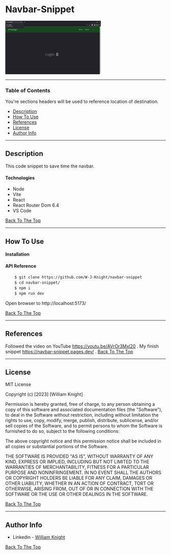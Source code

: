 # Navbar-Snippet

<!-- ![Project Image](./public/Navbar-Snippet.png) -->
<img src="./public/Navbar-Snippet.png" alt="drawing" width="300"/>
<!-- > This is a ReadMe template to help save you time and effort. -->

---

### Table of Contents
You're sections headers will be used to reference location of destination.

- [Description](#description)
- [How To Use](#how-to-use)
- [References](#references)
- [License](#license)
- [Author Info](#author-info)

---

## Description
<!-- 
Creating ReadMe's for your Github repository can be tedious.  I hope this template can save you time and effort as well as provide you with some consistency across your projects. -->
This code snippet to save time the navbar.

#### Technologies

- Node
- Vite
- React
- React Router Dom 6.4
- VS Code

[Back To The Top](#read-me-template)

---

## How To Use

#### Installation



#### API Reference

```Bash
    $ git clone https://github.com/W-J-Knight/navbar-snippet
    $ cd navbar-snippet/
    $ npm i
    $ npm run dev
```
Open browser to http://localhost:5173/

[Back To The Top](#read-me-template)

---

## References
Followed the video on YouTube https://youtu.be/AVrOr3Mxl20 .
My finish snippet https://navbar-snippet.pages.dev/ .
[Back To The Top](#read-me-template)

---

## License

MIT License

Copyright (c) [2023] [William Knight]

Permission is hereby granted, free of charge, to any person obtaining a copy
of this software and associated documentation files (the "Software"), to deal
in the Software without restriction, including without limitation the rights
to use, copy, modify, merge, publish, distribute, sublicense, and/or sell
copies of the Software, and to permit persons to whom the Software is
furnished to do so, subject to the following conditions:

The above copyright notice and this permission notice shall be included in all
copies or substantial portions of the Software.

THE SOFTWARE IS PROVIDED "AS IS", WITHOUT WARRANTY OF ANY KIND, EXPRESS OR
IMPLIED, INCLUDING BUT NOT LIMITED TO THE WARRANTIES OF MERCHANTABILITY,
FITNESS FOR A PARTICULAR PURPOSE AND NONINFRINGEMENT. IN NO EVENT SHALL THE
AUTHORS OR COPYRIGHT HOLDERS BE LIABLE FOR ANY CLAIM, DAMAGES OR OTHER
LIABILITY, WHETHER IN AN ACTION OF CONTRACT, TORT OR OTHERWISE, ARISING FROM,
OUT OF OR IN CONNECTION WITH THE SOFTWARE OR THE USE OR OTHER DEALINGS IN THE
SOFTWARE.

[Back To The Top](#read-me-template)

---

## Author Info

- Linkedin - [William Knight](https://www.linkedin.com/in/william-knight-357454226/)


[Back To The Top](#read-me-template)